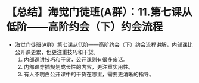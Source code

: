 # 【总结】海觉门徒班(A群）：11.第七课从低阶——高阶约会（下）约会流程

-   海觉门徒班(A群）第七课从低阶——高阶约会（下）约会流程讲解，内部课比公开课更累，但更注重技巧和干货。
    1.  内部课讲技巧和干货，公开课则有很多废话。
    2.  内部课穿插规划成长性的内容，更注重实用性。
    3.  有人不明白公开课中的干货在哪里，需要更清晰的指导。
